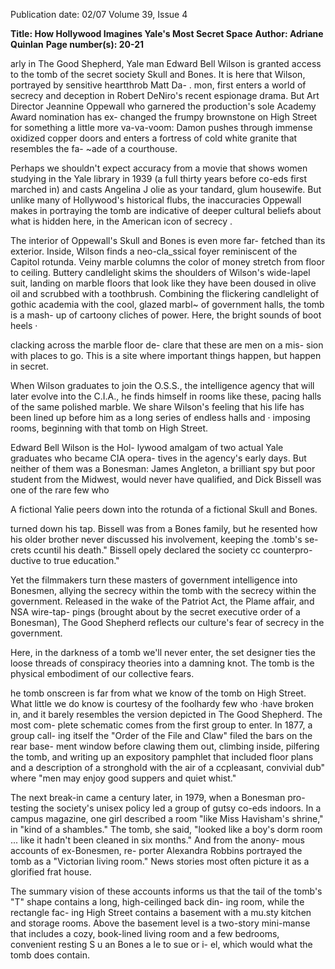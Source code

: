 Publication date: 02/07
Volume 39, Issue 4

**Title: How Hollywood Imagines Yale's Most Secret Space**
**Author: Adriane Quinlan**
**Page number(s): 20-21**

arly in The Good Shepherd, Yale man Edward Bell Wilson is 
granted access to the tomb of the secret society Skull and Bones. 
It is here that Wilson, portrayed by sensitive heartthrob Matt Da-
. mon, first enters a world of secrecy and deception in Robert DeNiro's 
recent espionage drama. But Art Director Jeannine Oppewall who 
garnered the production's sole Academy Award nomination 
has ex-
changed the frumpy brownstone on High Street for something a little 
more va-va-voom: Damon pushes through immense oxidized copper 
doors and enters a fortress of cold white granite that resembles the fa-
~ade of a courthouse. 

Perhaps we shouldn't expect accuracy from a movie that shows 
women studying in the Yale library in 1939 (a full thirty years before 
co-eds first marched in) and casts Angelina J olie as your tandard, 
glum housewife. But unlike many of Hollywood's historical flubs, the 
inaccuracies Oppewall makes in portraying the tomb are indicative of 
deeper cultural beliefs about what is hidden here, in the American 
icon of secrecy . 

The interior of Oppewall's Skull and Bones is even more far-
fetched than its exterior. Inside, Wilson finds a neo-cla_ssical foyer 
reminiscent of the Capitol rotunda. Veiny marble columns the color 
of money stretch from floor to ceiling. Buttery candlelight skims 
the shoulders of Wilson's wide-lapel suit, landing on marble floors 
that look like they have been doused in olive oil and scrubbed with a 
toothbrush. Combining the flickering candlelight of gothic academia 
with the cool, glazed marbl~ of government halls, the tomb is a mash-
up of cartoony cliches of power. Here, the bright sounds of boot heels · 

clacking across the marble floor de-
clare that these are men on a mis-
sion with places to go. This is a site 
where important things happen, but 
happen in secret. 

When Wilson graduates to join 
the O.S.S., the intelligence agency 
that will later evolve into the C.I.A., 
he finds himself in rooms like these, 
pacing halls of the same polished 
marble. We share Wilson's feeling 
that his life has been lined up before 
him as a long series of endless halls 
and · imposing rooms, beginning 
with that tomb on High Street. 

Edward Bell Wilson is the Hol-
lywood amalgam of two actual Yale 
graduates who became CIA opera-
tives in the agency's early days. But 
neither of them was a Bonesman: 
James Angleton, a brilliant spy but 
poor student from the Midwest, 
would never have qualified, and Dick 
Bissell was one of the rare few who 

A fictional Yalie peers down into 
the rotunda of a fictional Skull 
and Bones. 

turned down his tap. Bissell was from 
a Bones family, but he resented how 
his older brother never discussed his 
involvement, keeping the .tomb's se-
crets ccuntil his death." Bissell opely 
declared the society cc counterpro-
ductive to true education." 

Yet the filmmakers turn these 
masters of government intelligence 
into Bonesmen, allying the secrecy 
within the tomb with the secrecy 
within the government. Released 
in the wake of the Patriot Act, the 
Plame affair, and NSA wire-tap-
pings (brought about by the secret 
executive order of a Bonesman), The 
Good Shepherd reflects our culture's 
fear of secrecy in the government. 

Here, in the darkness of a tomb 
we'll never enter, the set designer 
ties the loose threads of conspiracy 
theories into a damning knot. The 
tomb is the physical embodiment of 
our collective fears. 

he tomb onscreen is far from 
what we know of the tomb on 
High Street. What little we do know 
is courtesy of the foolhardy few 
who ·have broken in, and it barely 
resembles the version depicted in 
The Good Shepherd. The most com-
plete schematic comes from the first 
group to enter. In 1877, a group call-
ing itself the "Order of the File and 
Claw" filed the bars on the rear base-
ment window before clawing them 
out, climbing inside, pilfering the 
tomb, and writing up an expository 
pamphlet that included floor plans 
and a description of a stronghold 
with the air of a ccpleasant, convivial 
dub" where "men may enjoy good 
suppers and quiet whist." 

The next break-in came a century 
later, in 1979, when a Bonesman pro-
testing the society's unisex policy led 
a group of gutsy co-eds indoors. In a 
campus magazine, one girl described 
a room "like Miss Havisham's shrine," 
in "kind of a shambles." The tomb, 
she said, "looked like a boy's dorm 
room ... like it hadn't been cleaned in 
six months." And from the anony-
mous accounts of ex-Bonesmen, re-
porter Alexandra Robbins portrayed 
the tomb as a "Victorian living room." 
News stories most often picture it as 
a glorified frat house. 

The summary vision of these 
accounts informs us that the tail 
of the tomb's "T" shape contains 
a long, high-ceilinged back din-
ing room, while the rectangle fac-
ing High Street contains a basement 
with a mu.sty kitchen and storage 
rooms. Above the basement level is a 
two-story mini-manse that includes 
a cozy, book-lined living room and 
a few bedrooms, convenient resting
S u an Bones 
a le to sue or i-
el, which would 
what the tomb 
does contain.